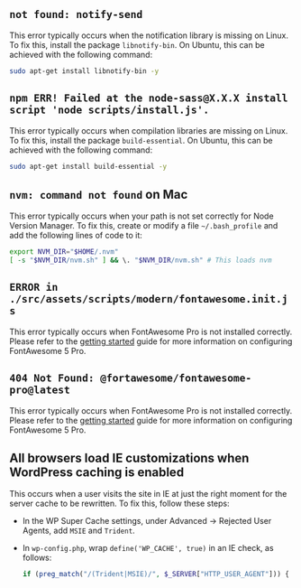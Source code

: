 ## `not found: notify-send`

This error typically occurs when the notification library is missing on Linux. To fix this, install the package `libnotify-bin`. On Ubuntu, this can be achieved with the following command:

```sh
sudo apt-get install libnotify-bin -y
```

## `npm ERR! Failed at the node-sass@X.X.X install script 'node scripts/install.js'.`

This error typically occurs when compilation libraries are missing on Linux. To fix this, install the package `build-essential`. On Ubuntu, this can be achieved with the following command:

```sh
sudo apt-get install build-essential -y
```

## `nvm: command not found` on Mac

This error typically occurs when your path is not set correctly for Node Version Manager. To fix this, create or modify a file `~/.bash_profile` and add the following lines of code to it:

```sh
export NVM_DIR="$HOME/.nvm"
[ -s "$NVM_DIR/nvm.sh" ] && \. "$NVM_DIR/nvm.sh" # This loads nvm
```

## `ERROR in ./src/assets/scripts/modern/fontawesome.init.js`

This error typically occurs when FontAwesome Pro is not installed correctly. Please refer to the [getting started](getting-started.md#fontawesome-5-pro) guide for more information on configuring FontAwesome 5 Pro.

## `404 Not Found: @fortawesome/fontawesome-pro@latest`

This error typically occurs when FontAwesome Pro is not installed correctly. Please refer to the [getting started](getting-started.md#fontawesome-5-pro) guide for more information on configuring FontAwesome 5 Pro.

## All browsers load IE customizations when WordPress caching is enabled

This occurs when a user visits the site in IE at just the right moment for the server cache to be rewritten. To fix this, follow these steps:

- In the WP Super Cache settings, under Advanced &rarr; Rejected User Agents, add `MSIE` and `Trident`.
- In `wp-config.php`, wrap `define('WP_CACHE', true)` in an IE check, as follows:

    ```php
    if (preg_match("/(Trident|MSIE)/", $_SERVER["HTTP_USER_AGENT"])) { define('WP_CACHE', true); }
    ```

